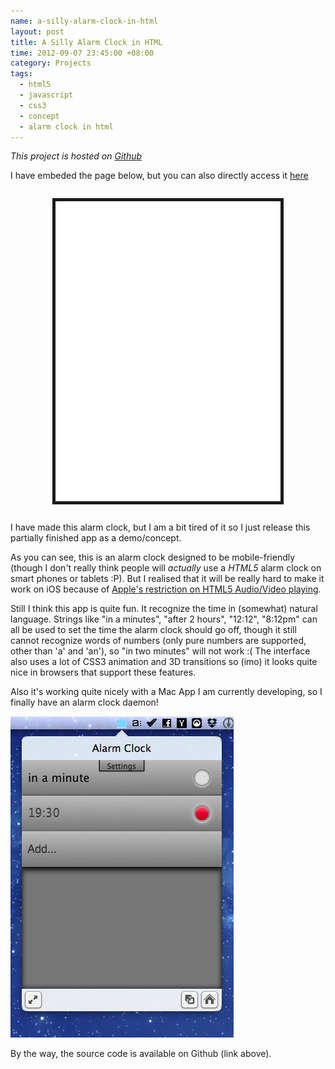 ```yaml
--- 
name: a-silly-alarm-clock-in-html
layout: post
title: A Silly Alarm Clock in HTML
time: 2012-09-07 23:45:00 +08:00
category: Projects
tags:
  - html5
  - javascript
  - css3
  - concept
  - alarm clock in html
---
```

*This project is hosted on [Github](https://github.com/yyjhao/alarm.html)*

I have embeded the page below, but you can also directly access it [here](/projects/alarm/main.html)

<iframe height='480' style='width: 100%; max-width:360px; margin: 2em auto; display: block; border: 5px solid' src='/projects/alarm/main.html' frameborder="0" >
	<p>Eh iframe not supported?</p>
</iframe>

I have made this alarm clock, but I am a bit tired of it so I just release this partially finished app as a demo/concept.

As you can see, this is an alarm clock designed to be mobile-friendly (though I don't really think people will *actually* use a *HTML5* alarm clock on smart phones or tablets :P). But I realised that it will be really hard to make it work on iOS because of [Apple's restriction on HTML5 Audio/Video playing](http://stackoverflow.com/questions/4259928/how-can-i-autoplay-media-in-ios-4-2-1-mobile-safari).

Still I think this app is quite fun. It recognize the time in (somewhat) natural language. Strings like "in a minutes", "after 2 hours", "12:12", "8:12pm" can all be used to set the time the alarm clock should go off, though it still cannot recognize words of numbers (only pure numbers are supported, other than 'a' and 'an'), so "in two minutes" will not work :( The interface also uses a lot of CSS3 animation and 3D transitions so (imo) it looks quite nice in browsers that support these features.

Also it's working quite nicely with a Mac App I am currently developing, so I finally have an alarm clock daemon!

<img src='/images/alarm.png' class='center'/>

By the way, the source code is available on Github (link above).